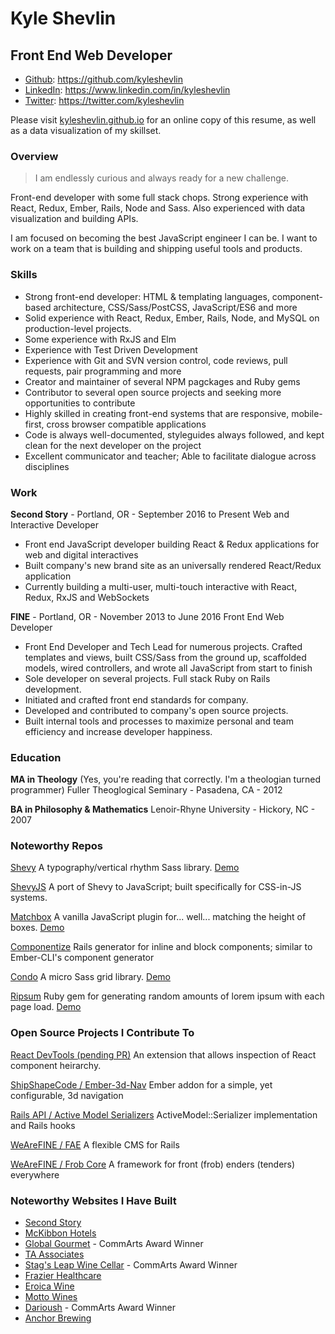 # Kyle Shevlin

## Front End Web Developer

* [Github](https://github.com/kyleshevlin): https://github.com/kyleshevlin
* [LinkedIn](https://www.linkedin.com/in/kyleshevlin): https://www.linkedin.com/in/kyleshevlin
* [Twitter](https://twitter.com/kyleshevlin): https://twitter.com/kyleshevlin

Please visit [kyleshevlin.github.io](http://kyleshevlin.github.io/) for an online copy of this resume, as well as a data visualization of my skillset.

### Overview

> I am endlessly curious and always ready for a new challenge.

Front-end developer with some full stack chops. Strong experience with React, Redux, Ember, Rails, Node and Sass. Also experienced with data visualization and building APIs.

I am focused on becoming the best JavaScript engineer I can be. I want to work on a team that is building and shipping useful tools and products.

### Skills

* Strong front-end developer: HTML & templating languages, component-based architecture, CSS/Sass/PostCSS, JavaScript/ES6 and more
* Solid experience with React, Redux, Ember, Rails, Node, and MySQL on production-level projects.
* Some experience with RxJS and Elm
* Experience with Test Driven Development
* Experience with Git and SVN version control, code reviews, pull requests, pair programming and more
* Creator and maintainer of several NPM pagckages and Ruby gems
* Contributor to several open source projects and seeking more opportunities to contribute
* Highly skilled in creating front-end systems that are responsive, mobile-first, cross browser compatible applications
* Code is always well-documented, styleguides always followed, and kept clean for the next developer on the project
* Excellent communicator and teacher; Able to facilitate dialogue across disciplines

### Work

**Second Story** - Portland, OR - September 2016 to Present
Web and Interactive Developer

* Front end JavaScript developer building React & Redux applications for web and digital interactives
* Built company's new brand site as an universally rendered React/Redux application
* Currently building a multi-user, multi-touch interactive with React, Redux, RxJS and WebSockets

**FINE** - Portland, OR - November 2013 to June 2016
Front End Web Developer

* Front End Developer and Tech Lead for numerous projects. Crafted templates and views, built CSS/Sass from the ground up, scaffolded models, wired controllers, and wrote all JavaScript from start to finish
* Sole developer on several projects. Full stack Ruby on Rails development.
* Initiated and crafted front end standards for company.
* Developed and contributed to company's open source projects.
* Built internal tools and processes to maximize personal and team efficiency and increase developer happiness.

### Education

**MA in Theology** (Yes, you're reading that correctly. I'm a theologian turned programmer)
Fuller Theoglogical Seminary - Pasadena, CA - 2012

**BA in Philosophy & Mathematics**
Lenoir-Rhyne University - Hickory, NC - 2007

### Noteworthy Repos

[Shevy](https://github.com/kyleshevlin/shevy)
A typography/vertical rhythm Sass library.
[Demo](http://kyleshevlin.github.io/shevy)

[ShevyJS](https://github.com/kyleshevlin/shevyjs)
A port of Shevy to JavaScript; built specifically for CSS-in-JS systems.

[Matchbox](https://github.com/kyleshevlin/matchbox)
A vanilla JavaScript plugin for... well... matching the height of boxes.
[Demo](http://kyleshevlin.github.io/matchbox)

[Componentize](https://github.com/kyleshevlin/componentize)
Rails generator for inline and block components; similar to Ember-CLI's component generator

[Condo](https://github.com/kyleshevlin/condo)
A micro Sass grid library.
[Demo](http://kyleshevlin.github.io/condo)

[Ripsum](https://github.com/kyleshevlin/condo)
Ruby gem for generating random amounts of lorem ipsum with each page load.
[Demo](http://kyleshevlin.github.io/ripsum)

### Open Source Projects I Contribute To

[React DevTools (pending PR)](https://github.com/facebook/react-devtools)
An extension that allows inspection of React component heirarchy.

[ShipShapeCode / Ember-3d-Nav](https://github.com/shipshapecode/ember-3d-nav)
Ember addon for a simple, yet configurable, 3d navigation

[Rails API / Active Model Serializers](https://github.com/rails-api/active_model_serializers)
ActiveModel::Serializer implementation and Rails hooks

[WeAreFINE / FAE](https://github.com/wearefine/fae)
A flexible CMS for Rails

[WeAreFINE / Frob Core](https://github.com/wearefine/frob-core)
A framework for front (frob) enders (tenders) everywhere

### Noteworthy Websites I Have Built

* [Second Story](https://secondstory.com/)
* [McKibbon Hotels](mckibbon.com)
* [Global Gourmet](ggcatering.com) - CommArts Award Winner
* [TA Associates](ta.com)
* [Stag's Leap Wine Cellar](cask23.com) - CommArts Award Winner
* [Frazier Healthcare](frazierhealthcare.com)
* [Eroica Wine](www.eroicawine.com)
* [Motto Wines](mottowines.com)
* [Darioush](darioush.com) - CommArts Award Winner
* [Anchor Brewing](anchorbrewing.com)
